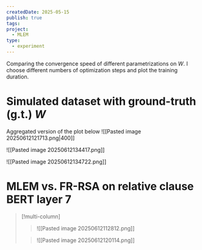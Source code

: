 ```yaml
---
createdDate: 2025-05-15
publish: true
tags: 
project:
  - MLEM
type:
  - experiment
---
```

Comparing the convergence speed of different parametrizations on $W$. I choose different numbers of optimization steps and plot the training duration.
# Simulated dataset with ground-truth (g.t.) $W$

Aggregated version of the plot below
![[Pasted image 20250612121713.png|400]]

![[Pasted image 20250612134417.png]]

![[Pasted image 20250612134722.png]]

# MLEM vs. FR-RSA on relative clause BERT layer 7

> [!multi-column]
>> ![[Pasted image 20250612112812.png]]
>
>> ![[Pasted image 20250612120114.png]]